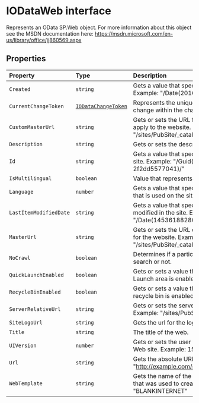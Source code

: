 # IODataWeb interface





Represents an OData SP.Web object. For more information about this object 
see the MSDN documentation here: 
https://msdn.microsoft.com/en-us/library/office/jj860569.aspx




## Properties

| Property	   | Type	| Description|
|:-------------|:-------|:-----------|
|`Created`      | `string` | Gets a value that specifies when the site was created.  Example: "/Date(2016,0,20,12,58,7,0)/" |
|`CurrentChangeToken`      | [`IODataChangeToken`](../sp-client-base/iodatachangetoken.md) | Represents the unique sequential location of a change within the change log. |
|`CustomMasterUrl`      | `string` | Gets or sets the URL for a custom master page file to apply to the website.  Example: "/sites/PubSite/_catalogs/masterpage/seattle.master" |
|`Description`      | `string` | Gets or sets the description for the site. |
|`Id`      | `string` | Gets a value that specifies the site identifier for the site.  Example: "/Guid(92ea328e-9f50-49a6-9da5-2f2dd5577041)/" |
|`IsMultilingual`      | `boolean` | Value that represents if the web was |
|`Language`      | `number` | Gets a value that specifies the LCID for the language that is used on the site.  Example: 1033 |
|`LastItemModifiedDate`      | `string` | Gets a value that specifies when an item was last modified in the site.  Example: "/Date(1453618828000)/" |
|`MasterUrl`      | `string` | Gets or sets the URL of the master page that is used for the website.  Example: "/sites/PubSite/_catalogs/masterpage/seattle.master" |
|`NoCrawl`      | `boolean` | Determines if a particular web will be crawled by search or not. |
|`QuickLaunchEnabled`      | `boolean` | Gets or sets a value that specifies whether the Quick Launch area is enabled on the site. |
|`RecycleBinEnabled`      | `boolean` | Gets or sets a value that determines whether the recycle bin is enabled for the website. |
|`ServerRelativeUrl`      | `string` | Gets or sets the server-relative URL for the Web site.  Example: "/sites/PubSite" |
|`SiteLogoUrl`      | `string` | Gets the url for the logo of this particular site. |
|`Title`      | `string` | The title of the web. |
|`UIVersion`      | `number` | Gets or sets the user interface (UI) version of the Web site.  Example: 15 |
|`Url`      | `string` | Gets the absolute URL for the website.  Example: "http://example.com/sites/PubSite" |
|`WebTemplate`      | `string` | Gets the name of the site definition or site template that was used to create the site.  Example: "BLANKINTERNET" |





